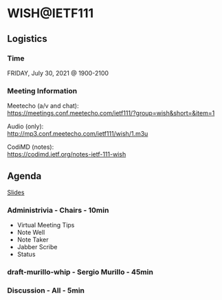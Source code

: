 # WISH@IETF111

## Logistics

### Time

FRIDAY, July 30, 2021 @ 1900-2100

### Meeting Information

Meetecho (a/v and chat): \
https://meetings.conf.meetecho.com/ietf111/?group=wish&short=&item=1

Audio (only): \
http://mp3.conf.meetecho.com/ietf111/wish/1.m3u

CodiMD (notes): \
https://codimd.ietf.org/notes-ietf-111-wish

## Agenda

[Slides](https://github.com/wish-wg/wg-materials/blob/main/ietf111/wish%40ietf111.pdf)

### Administrivia - Chairs - 10min

- Virtual Meeting Tips
- Note Well
- Note Taker
- Jabber Scribe
- Status

### draft-murillo-whip - Sergio Murillo - 45min

### Discussion - All - 5min
